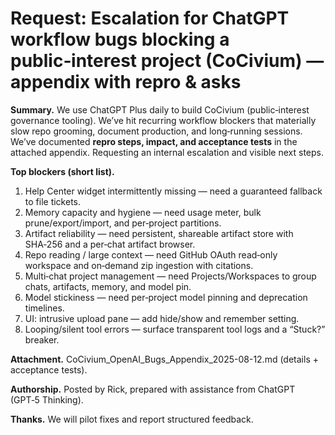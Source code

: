 <!-- status: stub; target: 150+ words -->
# Request: Escalation for ChatGPT workflow bugs blocking a public‑interest project (CoCivium) — appendix with repro & asks

**Summary.** We use ChatGPT Plus daily to build CoCivium (public‑interest governance tooling).  We’ve hit recurring workflow blockers that materially slow repo grooming, document production, and long‑running sessions.  We’ve documented **repro steps, impact, and acceptance tests** in the attached appendix.  Requesting an internal escalation and visible next steps.

**Top blockers (short list).**
1) Help Center widget intermittently missing — need a guaranteed fallback to file tickets.
2) Memory capacity and hygiene — need usage meter, bulk prune/export/import, and per‑project partitions.
3) Artifact reliability — need persistent, shareable artifact store with SHA‑256 and a per‑chat artifact browser.
4) Repo reading / large context — need GitHub OAuth read‑only workspace and on‑demand zip ingestion with citations.
5) Multi‑chat project management — need Projects/Workspaces to group chats, artifacts, memory, and model pin.
6) Model stickiness — need per‑project model pinning and deprecation timelines.
7) UI: intrusive upload pane — add hide/show and remember setting.
8) Looping/silent tool errors — surface transparent tool logs and a “Stuck?” breaker.

**Attachment.** CoCivium_OpenAI_Bugs_Appendix_2025-08-12.md (details + acceptance tests).

**Authorship.** Posted by Rick, prepared with assistance from ChatGPT (GPT‑5 Thinking).

**Thanks.** We will pilot fixes and report structured feedback.


